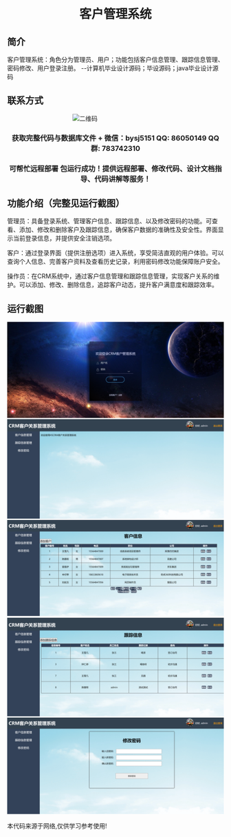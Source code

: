 <p><h1 align="center">客户管理系统</h1></p>

## 简介
客户管理系统：角色分为管理员、用户；功能包括客户信息管理、跟踪信息管理、密码修改、用户登录注册。    --计算机毕业设计源码；毕设源码；java毕业设计源码


## 联系方式
<img src="https://bs-1329754181.cos.ap-shanghai.myqcloud.com/wx.jpg" alt="二维码" style="display: block; margin: 0 auto;" width="200px">
<p><h3 align="center">获取完整代码与数据库文件 + 微信：bysj5151 QQ: 86050149 QQ群: 783742310</h3></p>
<p><h3 align="center">可帮忙远程部署 包运行成功！提供远程部署、修改代码、设计文档指导、代码讲解等服务！</h3></p>

## 功能介绍（完整见运行截图）
管理员：具备登录系统、管理客户信息、跟踪信息、以及修改密码的功能。可查看、添加、修改和删除客户及跟踪信息，确保客户数据的准确性及安全性。界面显示当前登录信息，并提供安全注销选项。

客户：通过登录界面（提供注册选项）进入系统，享受简洁直观的用户体验。可以查询个人信息、完善客户资料及查看历史记录，利用密码修改功能保障账户安全。

操作员：在CRM系统中，通过客户信息管理和跟踪信息管理，实现客户关系的维护。可以添加、修改、删除信息，追踪客户动态，提升客户满意度和跟踪效率。


## 运行截图
![](imgs/588112-20230212121207971-839455863.png)
![](imgs/588112-20230212121213237-1353773903.png)
![](imgs/588112-20230212121244931-324216296.png)
![](imgs/588112-20230212121249609-708063158.png)
![](imgs/588112-20230212121253794-2144553622.png)

<p>本代码来源于网络,仅供学习参考使用!</p>
